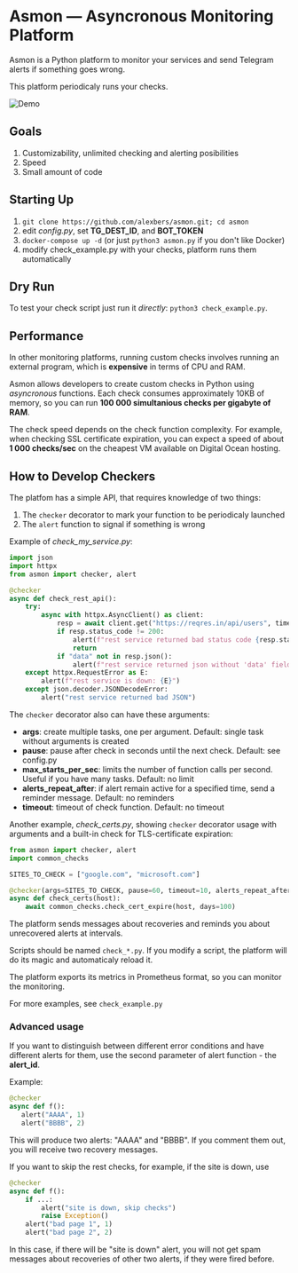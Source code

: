 # Asmon — Asyncronous Monitoring Platform #

Asmon is a Python platform to monitor your services and send Telegram alerts if something goes wrong.

This platform periodicaly runs your checks.

![Demo](https://alexbers.com/asmon.png)

## Goals ##

1. Customizability, unlimited checking and alerting posibilities
2. Speed
3. Small amount of code

## Starting Up ##

1. `git clone https://github.com/alexbers/asmon.git; cd asmon`
2. edit *config.py*, set **TG_DEST_ID**, and **BOT_TOKEN**
3. `docker-compose up -d` (or just `python3 asmon.py` if you don't like Docker)
4. modify check_example.py with your checks, platform runs them automatically

## Dry Run ##

To test your check script just run it *directly*: `python3 check_example.py`.

## Performance ##

In other monitoring platforms, running custom checks involves running an external program, which is
**expensive** in terms of CPU and RAM.

Asmon allows developers to create custom checks in Python using *asyncronous* functions. Each check consumes approximately 10KB of memory, so you can run **100 000 simultanious checks per gigabyte of RAM**.

The check speed depends on the check function complexity. For example, when checking SSL certificate
expiration, you can expect a speed of about **1 000 checks/sec** on the cheapest VM available
on Digital Ocean hosting.


## How to Develop Checkers  ##

The platfom has a simple API, that requires knowledge of two things:

1. The `checker` decorator to mark your function to be periodicaly launched
2. The `alert` function to signal if something is wrong


Example of *check_my_service.py*:

```python
import json
import httpx
from asmon import checker, alert

@checker
async def check_rest_api():
    try:
        async with httpx.AsyncClient() as client:
            resp = await client.get("https://reqres.in/api/users", timeout=10)
            if resp.status_code != 200:
                alert(f"rest service returned bad status code {resp.status_code}")
                return
            if "data" not in resp.json():
                alert(f"rest service returned json without 'data' field")
    except httpx.RequestError as E:
        alert(f"rest service is down: {E}")
    except json.decoder.JSONDecodeError:
        alert("rest service returned bad JSON")
```

The `checker` decorator also can have these arguments:

- **args**: create multiple tasks, one per argument. Default: single task without arguments is created
- **pause**: pause after check in seconds until the next check. Default: see config.py
- **max_starts_per_sec**: limits the number of function calls per second. Useful if you have many tasks. Default: no limit
- **alerts_repeat_after**: if alert remain active for a specified time, send a reminder message. Default: no reminders
- **timeout**: timeout of check function. Default: no timeout

Another example, *check_certs.py*, showing `checker` decorator usage with arguments and a built-in
check for TLS-certificate expiration:

```python
from asmon import checker, alert
import common_checks

SITES_TO_CHECK = ["google.com", "microsoft.com"]

@checker(args=SITES_TO_CHECK, pause=60, timeout=10, alerts_repeat_after=30)
async def check_certs(host):
    await common_checks.check_cert_expire(host, days=100)
```

The platform sends messages about recoveries and reminds you about unrecovered alerts at intervals.

Scripts should be named `check_*.py`. If you modify a script, the platform will do its magic and
automaticaly reload it.

The platform exports its metrics in Prometheus format, so you can monitor the monitoring.

For more examples, see `check_example.py`


### Advanced usage ###

If you want to distinguish between different error conditions and have different alerts for them, use the second parameter of alert function - the **alert\_id**.

Example:

```python
@checker
async def f():
   alert("AAAA", 1)
   alert("BBBB", 2)
```

This will produce two alerts: "AAAA" and "BBBB". If you comment them out, you will receive two recovery messages.

If you want to skip the rest checks, for example, if the site is down, use

```python
@checker
async def f():
    if ...:
        alert("site is down, skip checks")
        raise Exception()
    alert("bad page 1", 1)
    alert("bad page 2", 2)
```

In this case, if there will be "site is down" alert, you will not get spam messages about recoveries of other two alerts, if they were fired before.
